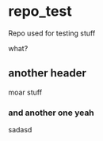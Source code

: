 # repo_test
Repo used for testing stuff

what?
## another header
moar stuff

### and another one yeah
sadasd

